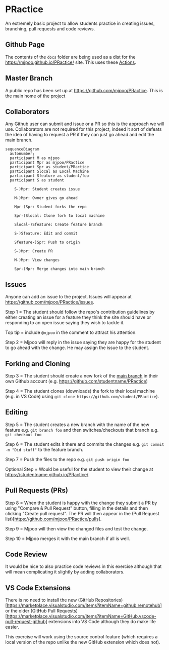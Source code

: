 # PRactice
An extremely basic project to allow students practice in creating issues, branching, pull requests and code reviews.

## Github Page
The contents of the `docs` folder are being used as a dist for the https://mjpoo.github.io/PRactice/ site. This uses these [Actions](https://github.com/mjpoo/PRactice/actions/).

## Master Branch
A public repo has been set up at https://github.com/mjpoo/PRactice.
This is the main home of the project

## Collaborators
Any Github user can submit and issue or a PR so this is the approach we will use.
Collaborators are not required for this project, indeed it sort of defeats the idea of having to request a PR if they can just go ahead and edit the main branch.



```mermaid
sequenceDiagram
  autonumber;
  participant M as mjpoo
  participant Mpr as mjpoo/PRactice
  participant Spr as student/PRactice
  participant Slocal as Local Machine
  participant Sfeature as student/foo
  participant S as student  

    S-)Mpr: Student creates issue

    M-)Mpr: Owner gives go ahead

    Mpr-)Spr: Student forks the repo

    Spr-)Slocal: Clone fork to local machine

    Slocal-)Sfeature: Create feature branch

    S-)Sfeature: Edit and commit

    Sfeature-)Spr: Push to origin

    S-)Mpr: Create PR

    M-)Mpr: View changes

    Spr-)Mpr: Merge changes into main branch
```


## Issues
Anyone can add an issue to the project.
Issues will appear at https://github.com/mjpoo/PRactice/issues.

Step 1 = The student should follow the repo's contribution guidelines by either creating an issue for a feature they think the site should have or responding to an open issue saying they wish to tackle it. 

Top tip = include `@mjpoo` in the comment to attract his attention.

Step 2 = Mjpoo will reply in the issue saying they are happy for the student to go ahead with the change. He may assign the issue to the student.

## Forking and Cloning
Step 3 = The student should create a new fork of the [main branch](https://github.com/mjpoo/PRactice) in their own Github account (e.g. https://github.com/studentname/PRactice)

Step 4 = The student clones (downloads) the fork to their local machine (e.g. in VS Code) using `git clone https://github.com/student/PRactice`).

## Editing
Step 5 = The student creates a new branch with the name of the new feature e.g. `git branch foo` and then switches/checkouts that branch e.g. `git checkout foo`

Step 6 = The student edits it there and commits the changes e.g. `git commit -m "Did stuff"` to the feature branch.

Step 7 = Push the files to the repo e.g. `git push origin foo`

Optional Step = Would be useful for the student to view their change at https://studentname.github.io/PRactice/

## Pull Requests (PRs)
Step 8 = When the student is happy with the change they submit a PR by using "Compare & Pull Request" button, filling in the details and then clicking "Create pull request". The PR will then appear in the (Pull Request list)[https://github.com/mjpoo/PRactice/pulls].

Step 9 = Mjpoo will then view the changed files and test the change. 

Step 10 = Mjpoo merges it with the main branch if all is well.

## Code Review
It would be nice to also practice code reviews in this exercise although that will mean complicating it slightly by adding collaborators.

## VS Code Extensions
There is no need to install the new (GitHub Repositories)[https://marketplace.visualstudio.com/items?itemName=github.remotehub] or the older (GitHub Pull Requests)[https://marketplace.visualstudio.com/items?itemName=GitHub.vscode-pull-request-github] extensions into VS Code although they do make life easier. 

This exercise will work using the source control feature (which requires a local version of the repo unlike the new GitHub extension which does not).
